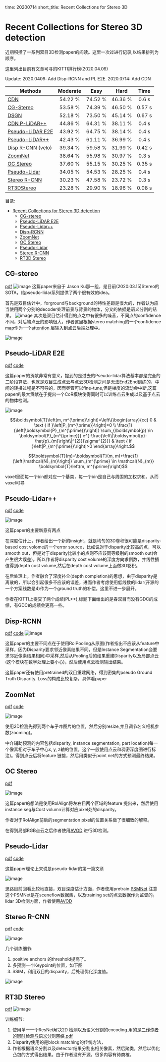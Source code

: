 time: 20200714
short_title: Recent Collections for Stereo 3D

# Recent Collections for Stereo 3D detection

近期积攒了一系列双目3D检测paper的阅读。这里一次过进行记录,以结果排列为顺序。

这里列出目前有文章可寻的KITTI排行榜(2020.04.09)

Update:
    2020.0409: Add Disp-RCNN and PL E2E.
    2020.0714: Add CDN

| Methods             | Moderate |   Easy  |   Hard  |  Time  |
|---------------------|:--------:|:-------:|:-------:|:------:|
| [CDN]               |  54.22 % | 74.52 % | 46.36 % |  0.6  s|
| [CG-Stereo]         |  53.58 % | 74.39 % | 46.50 % |  0.57 s|
| [DSGN]              |  52.18 % | 73.50 % | 45.14 % |  0.67 s|
| [CDN P-LiDAR++]     |  44.86 % | 64.31 % | 38.11 % |  0.4 s |
| [Pseudo-LiDAR E2E]  |  43.92 % | 64.75 % | 38.14 % |  0.4 s |
| [Pseudo-LiDAR++]    |  42.43 % | 61.11 % | 36.99 % |  0.4 s |
| [Disp R-CNN] (velo) |  39.34 % | 59.58 % | 31.99 % |  0.42 s|
| [ZoomNet]           |  38.64 % | 55.98 % | 30.97 % |  0.3 s |
| [OC Stereo]         |  37.60 % | 55.15 % | 30.25 % | 0.35 s |
| [Pseudo-Lidar]      |  34.05 % | 54.53 % | 28.25 % |  0.4 s |
| [Stereo R-CNN]      |  30.23 % | 47.58 % | 23.72 % |  0.3 s |
| [RT3DStereo]        |  23.28 % | 29.90 % | 18.96 % | 0.08 s |

目录:

- [Recent Collections for Stereo 3D detection](#recent-collections-for-stereo-3d-detection)
  - [CG-stereo](#cg-stereo)
  - [Pseudo-LiDAR E2E](#pseudo-lidar-e2e)
  - [Pseudo-Lidar++](#pseudo-lidar)
  - [Disp-RCNN](#disp-rcnn)
  - [ZoomNet](#zoomnet)
  - [OC Stereo](#oc-stereo)
  - [Pseudo-Lidar](#pseudo-lidar-1)
  - [Stereo R-CNN](#stereo-r-cnn)
  - [RT3D Stereo](#rt3d-stereo)

## CG-stereo
[pdf](https://arxiv.org/pdf/2003.05505v1.pdf)
![image](res/CG-Stereo_arch.png)
这篇paper来自于 Jason Ku那一组，是目前(2020.03.15)Stereo的SOTA，给pseudo-lidar系列提供了两个很有效的idea。

首先是双目估计中，forground与background的特性差距是很大的，作者认为应当使用两个分别的decoder处理前景与背景的物体，分叉的依据是语义分割的结果。
![image](res/CG_stereo_splitdecode.png)
其次是双目估计得到的点之中有很多的噪音，不同点的confidence不同，对后端点云的影响很大，作者这里根据stereo matching的一个confidence map作为一个attention 层输入到点云后端处理中。

![image](res/CG-stereo_confidence.png)



## Pseudo-LiDAR E2E
[pdf](https://arxiv.org/pdf/2004.03080v1.pdf) [code](https://github.com/mileyan/pseudo-LiDAR_e2e)

这篇paper的贡献非常有意义，提到的是过去的Pseudo-lidar算法基本都是完全的二阶段算法，也就是双目生成点云与点云3D检测之间是无法End2End训练的，中间的转换过程是不可导的，因而尽管可以fine-tune,但是梯度的流动会中断,这篇paper的最大贡献在于提出一个CoR模块使得同时可以训练点云生成以及基于点云的物体检测。

![image](res/PLE2E_arch.png)

$$\boldsymbol{T}\left(m, m^{\prime}\right)=\left\{\begin{array}{cc}
0 & \text { if }\left|P_{m^{\prime}}\right|=0 \\
\frac{1}{\left|\boldsymbol{P}_{m^{\prime}}\right|} \sum_{\boldsymbol{p} \in \boldsymbol{P}_{m^{\prime}}} e^{-\frac{\left\|\boldsymbol{p}-\hat{p}_{m}\right\|^{2}}{\sigma^{2}}} & \text { if }\left|P_{m^{\prime}}\right|>0
\end{array}\right.$$

$$\boldsymbol{T}(m)=\boldsymbol{T}(m, m)+\frac{1}{\left|\mathcal{N}_{m}\right|} \sum_{m^{\prime} \in \mathcal{N}_{m}} \boldsymbol{T}\left(m, m^{\prime}\right)$$


voxel里面每一个bin都对应一个基类，每一个bin是自己与周围的加权求和。从而voxel可导


## Pseudo-Lidar++
[pdf](https://arxiv.org/pdf/1906.06310.pdf)  [code](https://github.com/mileyan/Pseudo_Lidar_V2)

![image](res/plidarpp_arch.png)

这篇paper的主要新意有两点

在深度估计上，作者给出一个新的insight，就是均匀的3D卷积很可能是disparity-based cost volome的一个error source，比如说对于disparity比较高的点，可以smooth out，但是对于disparity比较小的点则不应该同等级别的smooth out(会产生很大误差)。所以作者将disparity cost volume的深度方向求倒数，并线性插值得到depth cost volume,然后在depth cost volume上面做3D卷积。

在后处理上，作者融合了深度补全(depth completion)的思想，由于disparity是离散的，所以会引起很多不应该的误差，进而作者考虑使用低线数的lidar(开源的一个方案线数是4)作为一个ground truth的补偿。这里不进一步展开。

作者在KITTI上提交了两个成绩(PL++),标题下面给出的是春双目而没有GDC的成绩，有GDC的成绩会更高一些。

## Disp-RCNN
[pdf](https://arxiv.org/pdf/2004.03572v1.pdf) [code](https://github.com/zju3dv/disprcnn)
![image](res/Disp-RCNN_arch.png)

这篇paper的主要不同点在于使用RoIPooling从原图(作者指出不应该从feature中采样，因为Disparity要求邻近像素结果不同，但是Instance Segmentation会要求邻近像素结果相同)中采样,然后从Pooling后的结果重建Disparity以及局部点云(这个模块在数学处理上要小心)，然后使用点云检测输出结果。

这篇paper还有使用pretrained的双目重建网络，得到密集的pseudo Ground Truth Disparity. Loss的构成比较复杂，具体看paper

## ZoomNet
[pdf](https://arxiv.org/pdf/2003.00529.pdf) [code](https://github.com/detectRecog/ZoomNet)

![image](res/zoomnet_arch.png)

使用2D检测先得到两个车子咋图片的位置，然后分别resize,并且调节名义相机参数(zooming)。

中介辅助预测的内容包括disparity, instance segmentation, part location(每一个像素相对于车子中心x, y, z轴的位置，这个一般使用点云和稠密深度图进行标注)。得到点云后将feature 链接，然后用类似于point net的方式预测最终结果。

## OC Stereo
[pdf](https://arxiv.org/pdf/1909.07566.pdf)

![image](res/OC_stereo_arch.png)

这篇paper的想法是使用RoIAlign将左右目两个区域的feature 提出来，然后使用instance seg与Cost volumn计算对应pixel处的disparity。

作者对于RoIAlign前后的segmentation pixel的位置关系做了很细致的解释。

在得到局部RGB点云之后作者使用[AVOD](https://github.com/kujason/avod) 进行3D检测。

## Pseudo-Lidar
[pdf](https://arxiv.org/pdf/1812.07179.pdf) [code](https://github.com/mileyan/pseudo_lidar)

这篇paper理论上来说是pseudo-lidar的第一篇文章

![image](res/plidar_original.png)

思路目前回看比较地直接，双目深度估计方面，作者使用pretrain [PSMNet](../other_categories/others/PSMNet.md).注意这个PSMNet是在sceneflow数据集，以及training set的点云数据作为监督的。lidar 3D检测方面，作者使用[AVOD](https://github.com/kujason/avod)

## Stereo R-CNN
[pdf](https://arxiv.org/pdf/1902.09738.pdf) [code](https://github.com/HKUST-Aerial-Robotics/Stereo-RCNN)

![image](res/StereoRCNN_arch.png)

几个训练细节:

1. positive anchors 的threshold提高了。
2. 多预测一个Keypoint的位置，如下图
3. SSIM，利用双目的disparity，后处理优化深度值。

![image](res/StereoRCNN_keypoints.png)


## RT3D Stereo
[pdf](https://www.mrt.kit.edu/z/publ/download/2019/Koenigshof2019Objects.pdf)
![image](res/RT3DStereo_arch.png)

训练细节:

1. 使用单一一个ResNet解决2D 检测以及语义分割的encoding.用的是[二作作者的同时检测与语义分割网络.pdf](https://arxiv.org/pdf/1905.02285.pdf)
2. Disparity使用的是block matching的传统方法，
3. 作者根据语义分割以及detector结果分割出相关像素，然后聚类，然后以优化凸包的方式得出结果。由于作者没有开源，很多内容有待商榷。


[CDN]:CDN.md
[CDN P-LiDAR++]:CDN.md
[CG-Stereo]:#cg-stereo
[DSGN]:DSGN.md
[Pseudo-LiDAR E2E]:#pseudo-lidar-e2e
[Pseudo-LiDAR++]:#pseudo-lidar
[Disp R-CNN]:#disp-rcnn
[ZoomNet]:#zoomnet
[OC Stereo]:#oc-stereo
[Pseudo-Lidar]:#pseudo-lidar_1
[Stereo R-CNN]:#stereo-r-cnn
[RT3DStereo]:#rt3d-stereo